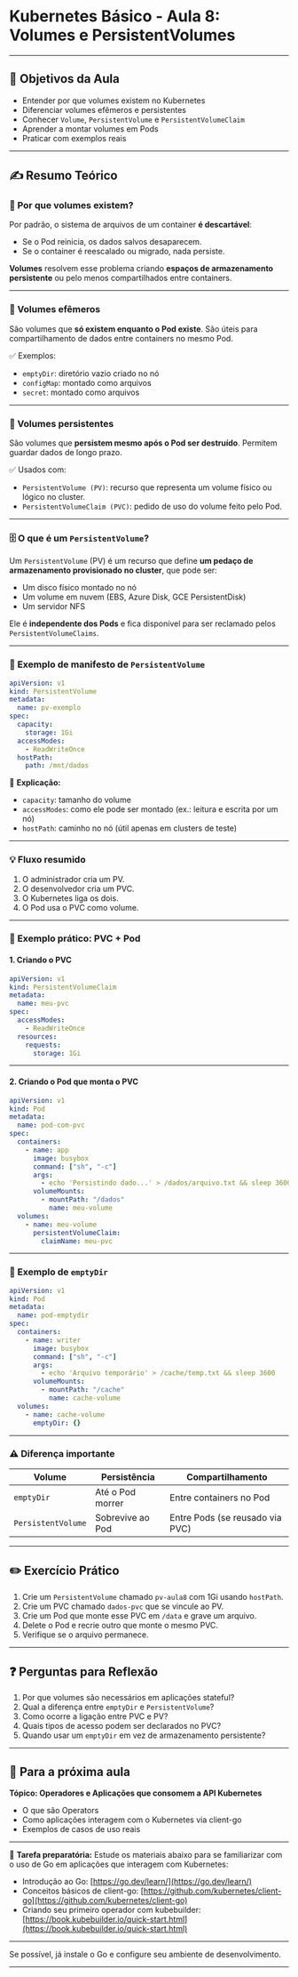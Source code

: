 # Kubernetes Básico - Aula 8: Volumes e PersistentVolumes

---

## 📅 Objetivos da Aula

- Entender por que volumes existem no Kubernetes
- Diferenciar volumes efêmeros e persistentes
- Conhecer `Volume`, `PersistentVolume` e `PersistentVolumeClaim`
- Aprender a montar volumes em Pods
- Praticar com exemplos reais

---

## ✍️ Resumo Teórico

### 🔹 Por que volumes existem?

Por padrão, o sistema de arquivos de um container **é descartável**:
- Se o Pod reinicia, os dados salvos desaparecem.
- Se o container é reescalado ou migrado, nada persiste.

**Volumes** resolvem esse problema criando **espaços de armazenamento persistente** ou pelo menos compartilhados entre containers.

---

### 🔸 Volumes efêmeros

São volumes que **só existem enquanto o Pod existe**.
São úteis para compartilhamento de dados entre containers no mesmo Pod.

✅ Exemplos:
- `emptyDir`: diretório vazio criado no nó
- `configMap`: montado como arquivos
- `secret`: montado como arquivos

---

### 🔸 Volumes persistentes

São volumes que **persistem mesmo após o Pod ser destruído**.
Permitem guardar dados de longo prazo.

✅ Usados com:

- `PersistentVolume (PV)`: recurso que representa um volume físico ou lógico no cluster.
- `PersistentVolumeClaim (PVC)`: pedido de uso do volume feito pelo Pod.

---

### 🗄️ O que é um `PersistentVolume`?

Um `PersistentVolume` (PV) é um recurso que define **um pedaço de armazenamento provisionado no cluster**, que pode ser:

- Um disco físico montado no nó
- Um volume em nuvem (EBS, Azure Disk, GCE PersistentDisk)
- Um servidor NFS

Ele é **independente dos Pods** e fica disponível para ser reclamado pelos `PersistentVolumeClaims`.

---

### 📘 Exemplo de manifesto de `PersistentVolume`

```yaml
apiVersion: v1
kind: PersistentVolume
metadata:
  name: pv-exemplo
spec:
  capacity:
    storage: 1Gi
  accessModes:
    - ReadWriteOnce
  hostPath:
    path: /mnt/dados
```

📌 **Explicação:**
- `capacity`: tamanho do volume
- `accessModes`: como ele pode ser montado (ex.: leitura e escrita por um nó)
- `hostPath`: caminho no nó (útil apenas em clusters de teste)

---

### 💡 Fluxo resumido

1. O administrador cria um PV.
2. O desenvolvedor cria um PVC.
3. O Kubernetes liga os dois.
4. O Pod usa o PVC como volume.

---

### 📘 Exemplo prático: PVC + Pod

#### 1. Criando o PVC

```yaml
apiVersion: v1
kind: PersistentVolumeClaim
metadata:
  name: meu-pvc
spec:
  accessModes:
    - ReadWriteOnce
  resources:
    requests:
      storage: 1Gi
```

---

#### 2. Criando o Pod que monta o PVC

```yaml
apiVersion: v1
kind: Pod
metadata:
  name: pod-com-pvc
spec:
  containers:
    - name: app
      image: busybox
      command: ["sh", "-c"]
      args:
        - echo 'Persistindo dado...' > /dados/arquivo.txt && sleep 3600
      volumeMounts:
        - mountPath: "/dados"
          name: meu-volume
  volumes:
    - name: meu-volume
      persistentVolumeClaim:
        claimName: meu-pvc
```

---

### 📂 Exemplo de `emptyDir`

```yaml
apiVersion: v1
kind: Pod
metadata:
  name: pod-emptydir
spec:
  containers:
    - name: writer
      image: busybox
      command: ["sh", "-c"]
      args:
        - echo 'Arquivo temporário' > /cache/temp.txt && sleep 3600
      volumeMounts:
        - mountPath: "/cache"
          name: cache-volume
  volumes:
    - name: cache-volume
      emptyDir: {}
```

---

### ⚠️ Diferença importante

| Volume             | Persistência      | Compartilhamento                  |
|--------------------|-------------------|-----------------------------------|
| `emptyDir`         | Até o Pod morrer  | Entre containers no Pod          |
| `PersistentVolume` | Sobrevive ao Pod  | Entre Pods (se reusado via PVC)  |

---

## ✏️ Exercício Prático

1. Crie um `PersistentVolume` chamado `pv-aula8` com 1Gi usando `hostPath`.
2. Crie um PVC chamado `dados-pvc` que se vincule ao PV.
3. Crie um Pod que monte esse PVC em `/data` e grave um arquivo.
4. Delete o Pod e recrie outro que monte o mesmo PVC.
5. Verifique se o arquivo permanece.

---

## ❓ Perguntas para Reflexão

1. Por que volumes são necessários em aplicações stateful?
2. Qual a diferença entre `emptyDir` e `PersistentVolume`?
3. Como ocorre a ligação entre PVC e PV?
4. Quais tipos de acesso podem ser declarados no PVC?
5. Quando usar um `emptyDir` em vez de armazenamento persistente?

---

## 📄 Para a próxima aula

**Tópico: Operadores e Aplicações que consomem a API Kubernetes**

- O que são Operators
- Como aplicações interagem com o Kubernetes via client-go
- Exemplos de casos de uso reais

---

🧪 **Tarefa preparatória:**
Estude os materiais abaixo para se familiarizar com o uso de Go em aplicações que interagem com Kubernetes:

- Introdução ao Go: [https://go.dev/learn/](https://go.dev/learn/)
- Conceitos básicos de client-go: [https://github.com/kubernetes/client-go](https://github.com/kubernetes/client-go)
- Criando seu primeiro operador com kubebuilder: [https://book.kubebuilder.io/quick-start.html](https://book.kubebuilder.io/quick-start.html)

---

Se possível, já instale o Go e configure seu ambiente de desenvolvimento.

---